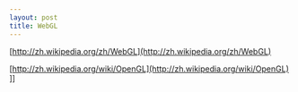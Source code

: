 ```yaml
---
layout: post
title: WebGL
---
```

[http://zh.wikipedia.org/zh/WebGL](http://zh.wikipedia.org/zh/WebGL)

[http://zh.wikipedia.org/wiki/OpenGL](http://zh.wikipedia.org/wiki/OpenGL)
]]